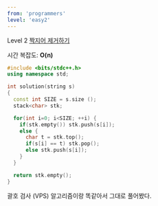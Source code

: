 ```yaml
---
from: 'programmers'
level: 'easy2'
---
```


Level 2 [짝지어 제거하기](https://programmers.co.kr/learn/courses/30/lessons/12973)

시간 복잡도: **O(n)**

```cpp
#include <bits/stdc++.h>
using namespace std;

int solution(string s)
{
  const int SIZE = s.size ();
  stack<char> stk;

  for(int i=0; i<SIZE; ++i) {
    if(stk.empty()) stk.push(s[i]);
    else {
      char t = stk.top();
      if(s[i] == t) stk.pop();
      else stk.push(s[i]);
    }
  }

  return stk.empty();
}
```

괄호 검사 (VPS) 알고리즘이랑 똑같아서 그대로 풀어봤다.
